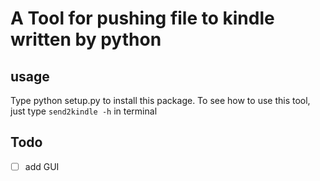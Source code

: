 # A Tool for pushing file to kindle written by python
## usage 
Type python setup.py to install this package.
To see how to use this tool, just type `send2kindle -h` in terminal
## Todo
* [ ] add GUI
